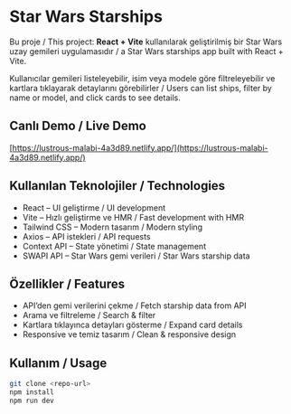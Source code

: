 # Star Wars Starships

Bu proje / This project: **React + Vite** kullanılarak geliştirilmiş bir Star Wars uzay gemileri uygulamasıdır / a Star Wars starships app built with React + Vite.  

Kullanıcılar gemileri listeleyebilir, isim veya modele göre filtreleyebilir ve kartlara tıklayarak detaylarını görebilirler / Users can list ships, filter by name or model, and click cards to see details.

## Canlı Demo / Live Demo
[https://lustrous-malabi-4a3d89.netlify.app/](https://lustrous-malabi-4a3d89.netlify.app/)

## Kullanılan Teknolojiler / Technologies
- React – UI geliştirme / UI development  
- Vite – Hızlı geliştirme ve HMR / Fast development with HMR  
- Tailwind CSS – Modern tasarım / Modern styling  
- Axios – API istekleri / API requests  
- Context API – State yönetimi / State management  
- SWAPI API – Star Wars gemi verileri / Star Wars starship data  

## Özellikler / Features
- API’den gemi verilerini çekme / Fetch starship data from API  
- Arama ve filtreleme / Search & filter  
- Kartlara tıklayınca detayları gösterme / Expand card details  
- Responsive ve temiz tasarım / Clean & responsive design  

## Kullanım / Usage
```bash
git clone <repo-url>
npm install
npm run dev

